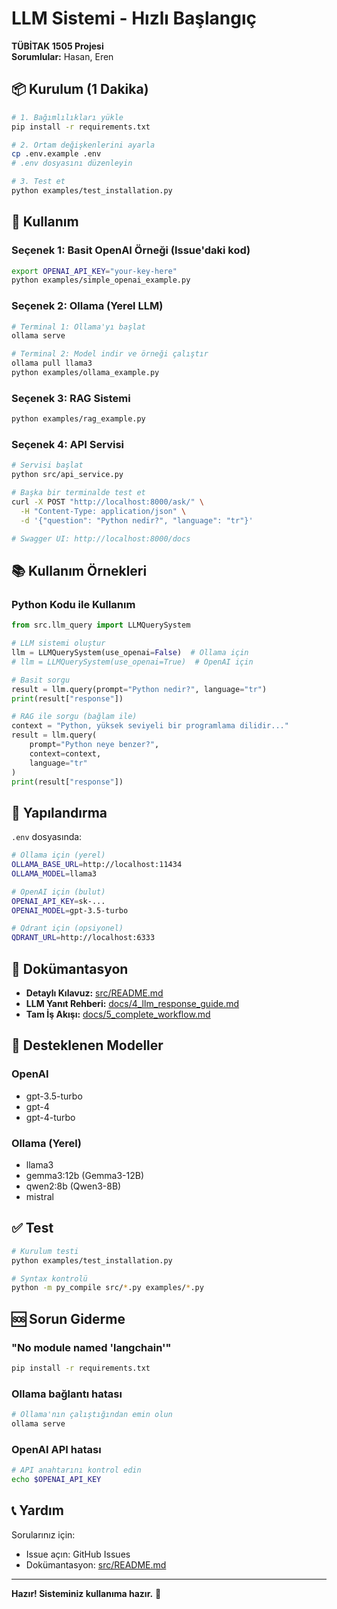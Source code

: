# LLM Sistemi - Hızlı Başlangıç

**TÜBİTAK 1505 Projesi**  
**Sorumlular:** Hasan, Eren

## 📦 Kurulum (1 Dakika)

```bash
# 1. Bağımlılıkları yükle
pip install -r requirements.txt

# 2. Ortam değişkenlerini ayarla
cp .env.example .env
# .env dosyasını düzenleyin

# 3. Test et
python examples/test_installation.py
```

## 🚀 Kullanım

### Seçenek 1: Basit OpenAI Örneği (Issue'daki kod)

```bash
export OPENAI_API_KEY="your-key-here"
python examples/simple_openai_example.py
```

### Seçenek 2: Ollama (Yerel LLM)

```bash
# Terminal 1: Ollama'yı başlat
ollama serve

# Terminal 2: Model indir ve örneği çalıştır
ollama pull llama3
python examples/ollama_example.py
```

### Seçenek 3: RAG Sistemi

```bash
python examples/rag_example.py
```

### Seçenek 4: API Servisi

```bash
# Servisi başlat
python src/api_service.py

# Başka bir terminalde test et
curl -X POST "http://localhost:8000/ask/" \
  -H "Content-Type: application/json" \
  -d '{"question": "Python nedir?", "language": "tr"}'

# Swagger UI: http://localhost:8000/docs
```

## 📚 Kullanım Örnekleri

### Python Kodu ile Kullanım

```python
from src.llm_query import LLMQuerySystem

# LLM sistemi oluştur
llm = LLMQuerySystem(use_openai=False)  # Ollama için
# llm = LLMQuerySystem(use_openai=True)  # OpenAI için

# Basit sorgu
result = llm.query(prompt="Python nedir?", language="tr")
print(result["response"])

# RAG ile sorgu (bağlam ile)
context = "Python, yüksek seviyeli bir programlama dilidir..."
result = llm.query(
    prompt="Python neye benzer?",
    context=context,
    language="tr"
)
print(result["response"])
```

## 🔧 Yapılandırma

`.env` dosyasında:

```bash
# Ollama için (yerel)
OLLAMA_BASE_URL=http://localhost:11434
OLLAMA_MODEL=llama3

# OpenAI için (bulut)
OPENAI_API_KEY=sk-...
OPENAI_MODEL=gpt-3.5-turbo

# Qdrant için (opsiyonel)
QDRANT_URL=http://localhost:6333
```

## 📖 Dokümantasyon

- **Detaylı Kılavuz:** [src/README.md](src/README.md)
- **LLM Yanıt Rehberi:** [docs/4_llm_response_guide.md](docs/4_llm_response_guide.md)
- **Tam İş Akışı:** [docs/5_complete_workflow.md](docs/5_complete_workflow.md)

## 🎯 Desteklenen Modeller

### OpenAI
- gpt-3.5-turbo
- gpt-4
- gpt-4-turbo

### Ollama (Yerel)
- llama3
- gemma3:12b (Gemma3-12B)
- qwen2:8b (Qwen3-8B)
- mistral

## ✅ Test

```bash
# Kurulum testi
python examples/test_installation.py

# Syntax kontrolü
python -m py_compile src/*.py examples/*.py
```

## 🆘 Sorun Giderme

### "No module named 'langchain'"
```bash
pip install -r requirements.txt
```

### Ollama bağlantı hatası
```bash
# Ollama'nın çalıştığından emin olun
ollama serve
```

### OpenAI API hatası
```bash
# API anahtarını kontrol edin
echo $OPENAI_API_KEY
```

## 📞 Yardım

Sorularınız için:
- Issue açın: GitHub Issues
- Dokümantasyon: [src/README.md](src/README.md)

---

**Hazır! Sisteminiz kullanıma hazır.** 🎉
